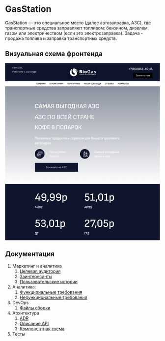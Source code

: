 # GasStation

GasStation — это специальное место (далее автозаправка, АЗС), где транспортные средства заправляют топливом: бензином, дизелем,
газом или электричеством (если это электрозаправка).
Задача - продажа топлива и заправка транспортных средств.

## Визуальная схема фронтенда

![Макет фронта](imgs/design-layout.png)

## Документация

1. Маркетинг и аналитика
   1. [Целевая аудитория](./docs/01-biz/01-target-audience.md)
   2. [Заинтересанты](./docs/01-biz/02-stakeholders.md)
   3. [Пользовательские истории](./docs/01-biz/03-bizreq.md)
2. Аналитика:
   1. [Функциональные требования](./docs/02-analysis/01-functional-requiremens.md)
   2. [Нефункциональные требования](./docs/02-analysis/02-nonfunctional-requirements.md)
3. DevOps
   1. [Файлы сборки](./deploy)
4. Архитектура
   1. [ADR](docs/03-architecture/01-adrs.md)
   2. [Описание API](docs/03-architecture/02-api.md)
   3. [Компонентная схема](docs/03-architecture/03-arch.md)
5. Тесты